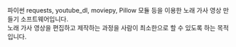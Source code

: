 파이썬 requests, youtube_dl, moviepy, Pillow 모듈 등을 이용한 노래 가사 영상 만들기 소프트웨어입니다.   
노래 가사 영상을 편집하고 제작하는 과정을 사람이 최소한으로 할 수 있도록 하는 목적입니다.   